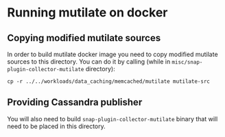 Running mutilate on docker
==========================

Copying modified mutilate sources
---------------------------------

In order to build mutilate docker image you need to copy modified mutilate sources to this directory. You can do it by calling (while in ``misc/snap-plugin-collector-mutilate`` directory):
````
cp -r ../../workloads/data_caching/memcached/mutilate mutilate-src
````

Providing Cassandra publisher
----------------------------

You will also need to build ``snap-plugin-collector-mutilate`` binary that will need to be placed in this directory.
